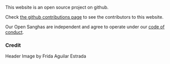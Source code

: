 This website is an open source project on github.

Check [the github contributions page](https://github.com/buddha-dharma/micro-site/graphs/contributors) to see the contributors to this website.

Our Open Sanghas are independent and agree to operate under our [code of conduct](../code/).

### Credit
Header Image by Frida Aguilar Estrada
